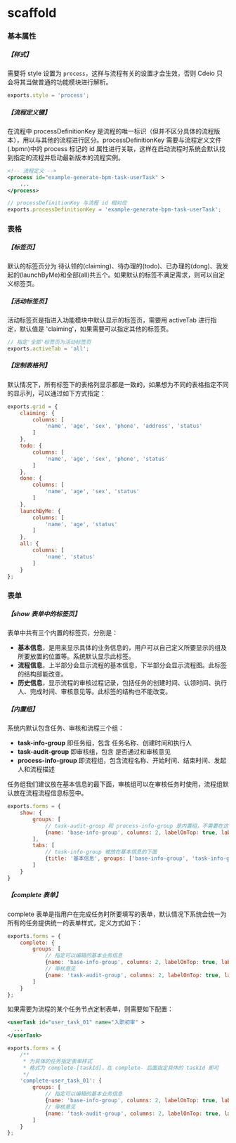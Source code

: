 # scaffold

### 基本属性
##### 【样式】

需要将 style 设置为 `process`，这样与流程有关的设置才会生效，否则 Cdeio 只会将其当做普通的功能模块进行解析。

```js
exports.style = 'process';
```

##### 【流程定义键】

在流程中 processDefinitionKey 是流程的唯一标识（但并不区分具体的流程版本），用以与其他的流程进行区分。processDefinitionKey 需要与流程定义文件(.bpmn)中的 process 标记的 id 属性进行关联，这样在启动流程时系统会默认找到指定的流程并启动最新版本的流程实例。

```xml
<!-- 流程定义 -->
<process id="example-generate-bpm-task-userTask" >
	...
</process>
```

```js
// processDefinitionKey 与流程 id 相对应
exports.processDefinitionKey = 'example-generate-bpm-task-userTask';
```

### 表格
##### 【标签页】

默认的标签页分为 待认领的(claiming)、待办理的(todo)、已办理的(dong)、我发起的(launchByMe)和全部(all)共五个。如果默认的标签不满足需求，则可以自定义标签页。

##### 【活动标签页】

活动标签页是指进入功能模块中默认显示的标签页，需要用 activeTab 进行指定，默认值是 'claiming'，如果需要可以指定其他的标签页。

```js
// 指定'全部'标签页为活动标签页
exports.activeTab = 'all';
```

##### 【定制表格列】

默认情况下，所有标签下的表格列显示都是一致的，如果想为不同的表格指定不同的显示列，可以通过如下方式指定：

```js
exports.grid = {
	claiming: {
	    columns: [
	        'name', 'age', 'sex', 'phone', 'address', 'status'
	    ]
	},
	todo: {
	    columns: [
	        'name', 'age', 'sex', 'phone', 'status'
	    ]
	},
	done: {
	    columns: [
			'name', 'age', 'sex', 'status'
	    ]
	},
	launchByMe: {
	    columns: [
	        'name', 'age', 'status'
	    ]
	},
	all: {
	    columns: [
	        'name', 'status'
	    ]
	}
};
```

### 表单
##### 【show 表单中的标签页】

表单中共有三个内置的标签页，分别是：

* **基本信息**，是用来显示具体的业务信息的，用户可以自己定义所要显示的组及所要放置的位置等。系统默认显示此标签。
* **流程信息**，上半部分会显示流程的基本信息，下半部分会显示流程图。此标签的结构部能改变。
* **历史信息**，显示流程的审核过程记录，包括任务的创建时间、认领时间、执行人、完成时间、审核意见等。此标签的结构也不能改变。

##### 【内置组】

系统内默认包含任务、审核和流程三个组：

* **task-info-group** 即任务组，包含 任务名称、创建时间和执行人
* **task-audit-group** 即审核组，包含 是否通过和审核意见
* **process-info-group** 即流程组，包含流程名称、开始时间、结束时间、发起人和流程描述

任务组我们建议放在基本信息的最下面，审核组可以在审核任务时使用，流程组默认放在流程流程信息标签中。

```js
exports.forms = {
    show: {
        groups: [
        	// task-audit-group 和 process-info-group 是内置组，不需要在这里设置
            {name: 'base-info-group', columns: 2, labelOnTop: true, label: '基本信息'}
        ],
        tabs: [
        	// task-info-group 被放在基本信息的下面
            {title: '基本信息', groups: ['base-info-group', 'task-info-group']}
        ]
    }
}
```

##### 【complete 表单】

complete 表单是指用户在完成任务时所要填写的表单，默认情况下系统会统一为所有的任务提供统一的表单样式，定义方式如下：

```js
exports.forms = {
    complete: {
    	groups: [
    		// 指定可以编辑的基本业务信息
    		{name: 'base-info-group', columns: 2, labelOnTop: true, label: '基本信息'},
    		// 审核意见
    		{name: 'task-audit-group', columns: 2, labelOnTop: true, label: '审核信息'}
    	]
    }
};
```
如果需要为流程的某个任务节点定制表单，则需要如下配置：

```xml
<userTask id="user_task_01" name="入职初审" >
  ...
</userTask>
```

```js
exports.forms = {
	/**
	 * 为具体的任务指定表单样式
	 * 格式为 complete-[taskId]，在 complete- 后面指定具体的 taskId 即可
	 */
    'complete-user_task_01': {
    	groups: [
    		// 指定可以编辑的基本业务信息
    		{name: 'base-info-group', columns: 2, labelOnTop: true, label: '基本信息'},
    		// 审核意见
    		{name: 'task-audit-group', columns: 2, labelOnTop: true, label: '审核信息'}
    	]
    }
};
```